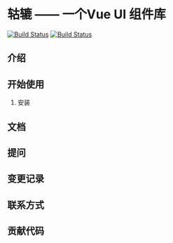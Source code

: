 # 轱辘 —— 一个Vue UI 组件库
[![Build Status](https://travis-ci.org/Storm4542/gulu.svg?branch=master)](https://travis-ci.org/Storm4542/gulu) [![Build Status](https://travis-ci.org/Storm4542/gulu.svg?branch=master)](https://travis-ci.org/Storm4542/gulu)
## 介绍
## 开始使用
1. 安装
## 文档
## 提问
## 变更记录
## 联系方式
## 贡献代码